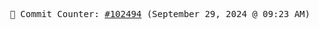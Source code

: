 <p align="center">
    <samp>
        📮 Commit Counter: <a href="https://github.com/Javascript-void0/Javascript-void0/commits/main">#102494</a> (September 29, 2024 @ 09:23 AM)
    </samp>
</p>